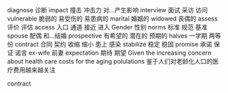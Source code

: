 diagnose 诊断
impact  撞击 冲击力 对...产生影响
interview 面试 采访 访问 
vulnerable 脆弱的 易受伤的 易患病的
marital 婚姻的
widowed 丧偶的
assess 评价 评估 
access 入口 通道 接近 进入
Gender 性别
norms 标准 规范 基准
spouse 配偶 和...结婚
prospective 有希望的 潜在的 预期的
halves 一学期 两等份
contract 合同 契约 收缩 缩小 患上  感染
stabilize 稳定 稳固
promise 承诺 保证 诺言 
ex-wife 前妻
expectation 期待 期望 
Given the increasing concern about health care costs for the aging polulations
鉴于人们对老龄化人口的医疗费用越来越关注

contract
